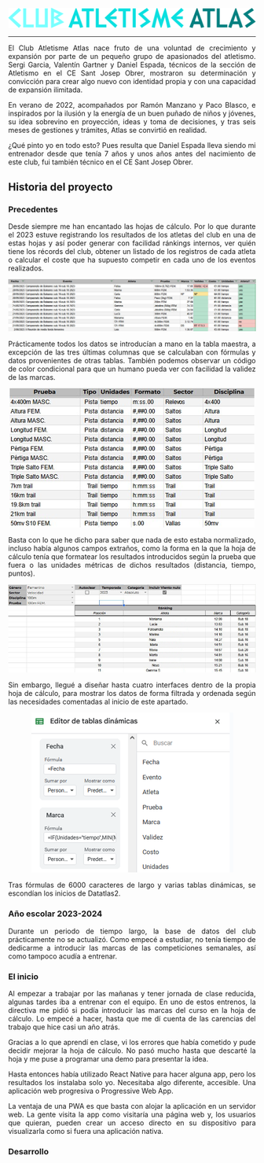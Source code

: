 <div align="justify">
	<p align="center">
		<img src="readme/logo_letras_horizontal.png" alt="CLUB ATLETISME ATLAS"/>
	</p>

---
El Club Atletisme Atlas nace fruto de una voluntad de crecimiento y expansión por parte de un pequeño grupo de apasionados del atletismo. Sergi Garcia, Valentín Gartner y Daniel Espada, técnicos de la sección de Atletismo en el CE Sant Josep Obrer, mostraron su determinación y convicción para crear algo nuevo con identidad propia y con una capacidad de expansión ilimitada.

En verano de 2022, acompañados por Ramón Manzano y Paco Blasco, e inspirados por la ilusión y la energía de un buen puñado de niños y jóvenes, su idea sobrevino en proyección, ideas y toma de decisiones, y tras seis meses de gestiones y trámites, Atlas se convirtió en realidad.

¿Qué pinto yo en todo esto? Pues resulta que Daniel Espada lleva siendo mi entrenador desde que tenía 7 años y unos años antes del nacimiento de este club, fui también técnico en el CE Sant Josep Obrer.

## Historia del proyecto

### Precedentes

Desde siempre me han encantado las hojas de cálculo. Por lo que durante el 2023 estuve registrando los resultados de los atletas del club en una de estas hojas y así poder generar con facilidad ránkings internos, ver quién tiene los récords del club, obtener un listado de los registros de cada atleta o calcular el coste que ha supuesto competir en cada uno de los eventos realizados.

<p align="center">
	<img src="readme/tabla_maestra.jpg" alt="Imagen de la tabla maestra"/>
</p>

Prácticamente todos los datos se introducían a mano en la tabla maestra, a excepción de las tres últimas columnas que se calculaban con fórmulas y datos provenientes de otras tablas. También podemos observar un código de color condicional para que un humano pueda ver con facilidad la validez de las marcas.

<p align="center">
	<img src="readme/tabla_pruebas.jpg" alt="Imagen de la tabla de las pruebas de atletismo"/>
</p>

Basta con lo que he dicho para saber que nada de esto estaba normalizado, incluso había algunos campos extraños, como la forma en la que la hoja de cálculo tenía que formatear los resultados introducidos según la prueba que fuera o las unidades métricas de dichos resultados (distancia, tiempo, puntos).

<p align="center">
	<img src="readme/interfaz_usuario.jpg" alt="Una de las interfaces de usuario creada en la hoja de cálculo"/>
</p>

Sin embargo, llegué a diseñar hasta cuatro interfaces dentro de la propia hoja de cálculo, para mostrar los datos de forma filtrada y ordenada según las necesidades comentadas al inicio de este apartado.

<p align="center">
	<img src="readme/tablas_dinamicas.jpg" alt="Tablas dinámicas"/>
</p>

Tras fórmulas de 6000 caracteres de largo y varias tablas dinámicas, se escondían los inicios de Datatlas2.

### Año escolar 2023-2024

Durante un periodo de tiempo largo, la base de datos del club prácticamente no se actualizó. Como empecé a estudiar, no tenía tiempo de dedicarme a introducir las marcas de las competiciones semanales, así como tampoco acudía a entrenar.

### El inicio

Al empezar a trabajar por las mañanas y tener jornada de clase reducida, algunas tardes iba a entrenar con el equipo. En uno de estos entrenos, la directiva me pidió si podía introducir las marcas del curso en la hoja de cálculo. Lo empecé a hacer, hasta que me dí cuenta de las carencias del trabajo que hice casi un año atrás.

Gracias a lo que aprendí en clase, vi los errores que había cometido y pude decidir mejorar la hoja de cálculo. No pasó mucho hasta que descarté la hoja y me puse a programar una demo para presentar la idea.

Hasta entonces había utilizado React Native para hacer alguna app, pero los resultados los instalaba solo yo. Necesitaba algo diferente, accesible. Una aplicación web progresiva o Progressive Web App.

La ventaja de una PWA es que basta con alojar la aplicación en un servidor web. La gente visita la app como visitaría una página web y, los usuarios que quieran, pueden crear un acceso directo en su dispositivo para visualizarla como si fuera una aplicación nativa.

### Desarrollo
 


</div>